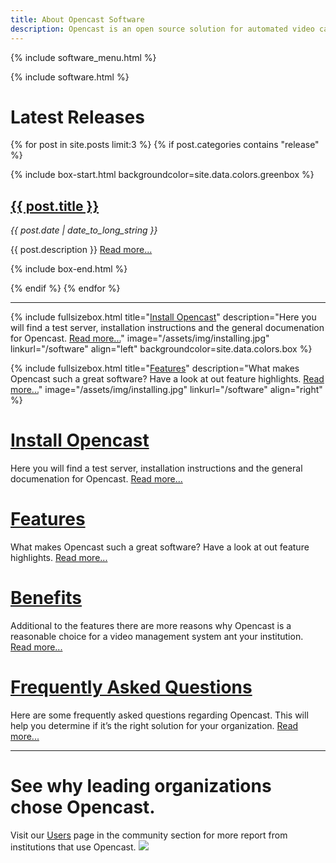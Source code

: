 ```yaml
---
title: About Opencast Software
description: Opencast is an open source solution for automated video capture and distribution at scale. Build custom capture, processing, scheduling and distribution solutions for your organization with one flexible platform.
---
```

{% include software_menu.html %}

{% include software.html %}

# Latest Releases

{% for post in site.posts limit:3 %}
{% if post.categories contains "release" %}

{% include box-start.html backgroundcolor=site.data.colors.greenbox %}

<h2><a href="{{ post.url }}">{{ post.title }}</a></h2>
  <i>{{ post.date | date_to_long_string }}</i>
  <p>{{ post.description }} <a href="{{ post.url }}">Read more...</a> </p>
  
{% include box-end.html %}
  
{% endif %}
{% endfor %}

---
<!-- Lizenzen unsplash.com: https://unsplash.com/license -->

{% include fullsizebox.html 
title="[Install Opencast](/install)"
description="Here you will find a test server, installation instructions and the general documenation for Opencast. [Read more...](/install)"
image="/assets/img/installing.jpg"
linkurl="/software"
align="left"
backgroundcolor=site.data.colors.box
%}

{% include fullsizebox.html 
title="[Features](/features)"
description="What makes Opencast such a great software? Have a look at out feature highlights. [Read more...](/features)"
image="/assets/img/installing.jpg"
linkurl="/software"
align="right"
%}

# [Install Opencast](/install)
Here you will find a test server, installation instructions and the general documenation for Opencast. [Read more...](/install)


# [Features](/features)
What makes Opencast such a great software? Have a look at out feature highlights. [Read more...](/features)


# [Benefits](/benefits)
Additional to the features there are more reasons why Opencast is a reasonable choice for a video management system ant your institution. [Read more...](/benefits)


# [Frequently Asked Questions](/faq)
Here are some frequently asked questions regarding Opencast. This will help you determine if it’s the right solution for your organization. [Read more...](/faq)

---

# See why leading organizations chose Opencast.
Visit our [Users](/users) page in the community section for more report from institutions that use Opencast.
[<img class="center-image" src="/assets/img/opencast-homepage-logos-rev2.png">](/users)
